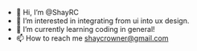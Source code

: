 - 👋 Hi, I’m @ShayRC
- 👀 I’m interested in integrating from ui into ux design.
- 🌱 I’m currently learning coding in general!
- 📫 How to reach me shaycrowner@gmail.com

<!---
ShayRC/ShayRC is a ✨ special ✨ repository because its `README.md` (this file) appears on your GitHub profile.
You can click the Preview link to take a look at your changes.
--->

